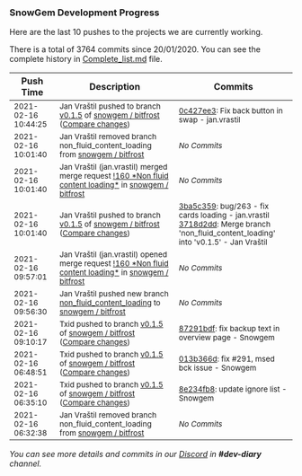 
### SnowGem Development Progress

Here are the last 10 pushes to the projects we are currently working.

There is a total of 3764 commits since 20/01/2020. You can see the complete history in
 [Complete_list.md](Complete_list.md) file.

| Push Time | Description | Commits |
| --- | --- | --- |
| <sub>2021-02-16 10:44:25</sub> | <sub>Jan Vraštil pushed to branch [v0\.1\.5](https://gitlab.com/snowgem/bitfrost/commits/v0.1.5) of [snowgem / bitfrost](https://gitlab.com/snowgem/bitfrost) ([Compare changes](https://gitlab.com/snowgem/bitfrost/compare/3718d2dda6a6cb891e6fd7982764dda3440f4387...0c427ee3bc11a8af7c2ad5cf40d792822897d16a))</sub> | <sub>[0c427ee3](https://gitlab.com/snowgem/bitfrost/-/commit/0c427ee3bc11a8af7c2ad5cf40d792822897d16a): Fix back button in swap - jan.vrastil</sub> |
| <sub>2021-02-16 10:01:40</sub> | <sub>Jan Vraštil removed branch non_fluid_content_loading from [snowgem / bitfrost](https://gitlab.com/snowgem/bitfrost)</sub> | <sub>_No Commits_</sub> |
| <sub>2021-02-16 10:01:40</sub> | <sub>Jan Vraštil (jan.vrastil) merged merge request [\!160 \*Non fluid content loading\*](https://gitlab.com/snowgem/bitfrost/-/merge_requests/160) in [snowgem / bitfrost](https://gitlab.com/snowgem/bitfrost)</sub> | <sub>_No Commits_</sub> |
| <sub>2021-02-16 10:01:40</sub> | <sub>Jan Vraštil pushed to branch [v0\.1\.5](https://gitlab.com/snowgem/bitfrost/commits/v0.1.5) of [snowgem / bitfrost](https://gitlab.com/snowgem/bitfrost) ([Compare changes](https://gitlab.com/snowgem/bitfrost/compare/87291bdf8d48755d5bebf2514b9ac6c6764107ad...3718d2dda6a6cb891e6fd7982764dda3440f4387))</sub> | <sub>[3ba5c359](https://gitlab.com/snowgem/bitfrost/-/commit/3ba5c35952b5488cea9892113f90f3ed37ca7b67): bug/263 - fix cards loading - jan.vrastil<br>[3718d2dd](https://gitlab.com/snowgem/bitfrost/-/commit/3718d2dda6a6cb891e6fd7982764dda3440f4387): Merge branch 'non_fluid_content_loading' into 'v0.1.5' - Jan Vraštil</sub> |
| <sub>2021-02-16 09:57:01</sub> | <sub>Jan Vraštil (jan.vrastil) opened merge request [\!160 \*Non fluid content loading\*](https://gitlab.com/snowgem/bitfrost/-/merge_requests/160) in [snowgem / bitfrost](https://gitlab.com/snowgem/bitfrost)</sub> | <sub>_No Commits_</sub> |
| <sub>2021-02-16 09:56:30</sub> | <sub>Jan Vraštil pushed new branch [non\_fluid\_content\_loading](https://gitlab.com/snowgem/bitfrost/commits/non_fluid_content_loading) to [snowgem / bitfrost](https://gitlab.com/snowgem/bitfrost)</sub> | <sub>_No Commits_</sub> |
| <sub>2021-02-16 09:10:17</sub> | <sub>Txid pushed to branch [v0\.1\.5](https://gitlab.com/snowgem/bitfrost/commits/v0.1.5) of [snowgem / bitfrost](https://gitlab.com/snowgem/bitfrost) ([Compare changes](https://gitlab.com/snowgem/bitfrost/compare/013b366d037ca471b006a3e2d0a42076c387c44e...87291bdf8d48755d5bebf2514b9ac6c6764107ad))</sub> | <sub>[87291bdf](https://gitlab.com/snowgem/bitfrost/-/commit/87291bdf8d48755d5bebf2514b9ac6c6764107ad): fix backup text in overview page - Snowgem</sub> |
| <sub>2021-02-16 06:48:51</sub> | <sub>Txid pushed to branch [v0\.1\.5](https://gitlab.com/snowgem/bitfrost/commits/v0.1.5) of [snowgem / bitfrost](https://gitlab.com/snowgem/bitfrost) ([Compare changes](https://gitlab.com/snowgem/bitfrost/compare/8e234fb811b48e5be19c25dfd50c3b2436436275...013b366d037ca471b006a3e2d0a42076c387c44e))</sub> | <sub>[013b366d](https://gitlab.com/snowgem/bitfrost/-/commit/013b366d037ca471b006a3e2d0a42076c387c44e): fix #291, msed bck issue - Snowgem</sub> |
| <sub>2021-02-16 06:35:10</sub> | <sub>Txid pushed to branch [v0\.1\.5](https://gitlab.com/snowgem/bitfrost/commits/v0.1.5) of [snowgem / bitfrost](https://gitlab.com/snowgem/bitfrost) ([Compare changes](https://gitlab.com/snowgem/bitfrost/compare/ab7faadf8c5bb28407a3608bed40b1a3a0179168...8e234fb811b48e5be19c25dfd50c3b2436436275))</sub> | <sub>[8e234fb8](https://gitlab.com/snowgem/bitfrost/-/commit/8e234fb811b48e5be19c25dfd50c3b2436436275): update ignore list - Snowgem</sub> |
| <sub>2021-02-16 06:32:38</sub> | <sub>Jan Vraštil removed branch non_fluid_content_loading from [snowgem / bitfrost](https://gitlab.com/snowgem/bitfrost)</sub> | <sub>_No Commits_</sub> |

_You can see more details and commits in our [Discord](https://discord.gg/zumGnbg) in **#dev-diary** channel._
